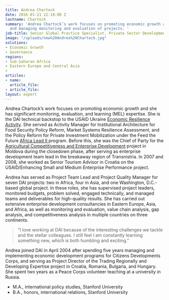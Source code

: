 ```yaml
---
title: Andrea Chartock
date: 2016-01-21 22:18:00 Z
lastname: Chartock
summary: 'Andrea Chartock’s work focuses on promoting economic growth and designing
  and managing monitoring and evaluation of projects. '
job-title: Senior Global Practice Specialist, Private Sector Development and Investment
image: "/uploads/new%20Andrea%20Chartock.jpg"
solutions:
- Economic Growth
- Governance
regions:
- Sub-Saharan Africa
- Eastern Europe and Central Asia
- 
articles:
- name: 
  article_file: 
- article_file: 
layout: expert
---
```


Andrea Chartock’s work focuses on promoting economic growth and she has significant monitoring, evaluation, and learning (MEL) expertise. She is the DAI technical backstop to the USAID Ukraine [Economic Resilience Activity](https://www.dai.com/our-work/projects/ukraine-economic-resilience-activity). She served as Activity Manager for Institutional Architecture for Food Security Policy Reform, Market Systems Resilience Assessment, and the Policy Reform for Private Investment Mobilization under the Feed the Future [Africa Lead II ](https://www.dai.com/our-work/projects/africa-africa-lead-ii)program. Before this, she was the Chief of Party for the [Agricultural Competitiveness and Enterprise Development](https://www.dai.com/our-work/projects/moldova-agricultural-competitiveness-and-enterprise-development-project-aced) project in Moldova during the closedown phase, after serving as enterprise development team lead in the breakaway region of Transnistria. In 2007 and 2008, she worked as Senior Tourism Advisor in Croatia on the USAID/Enhancing Small and Medium Enterprise Performance project.

Andrea has served as Project Team Lead and Project Quality Manager for seven DAI projects: two in Africa, four in Asia, and one Washington, D.C.-based global project. In these roles, she has supervised project leaders, monitored budgets, problem solved, engaged technically, and managed teams and deliverables for high-quality results. She has carried out extensive enterprise development consultancies in Eastern Europe, Asia, and Africa, as well as monitoring and evaluation, value chain analysis, gap analysis, and competitiveness analysis in multiple countries on three continents.

> "I love working at DAI because of the interesting challenges we tackle and the stellar colleagues. I still feel I am constantly learning something new, which is both humbling and exciting."

Andrea joined DAI in April 2004 after spending five years managing and implementing economic development programs for Citizens Developments Corps, and serving as Project Director of the Trading Regionally and Developing Expertise project in Croatia, Romania, Bulgaria, and Hungary. She spent two years as a Peace Corps volunteer teaching at a university in Russia.

* M.A., international policy studies, Stanford University
* B.A., honors, international relations, Stanford University